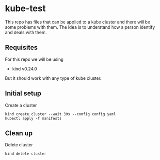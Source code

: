 # kube-test

This repo has files that can be applied to a kube cluster and there will be some problems with them. The idea is to understand how a person identify and deals with them.

## Requisites
For this repo we will be using
* kind v0.24.0

But it should work with any type of kube cluster.

## Initial setup
Create a cluster
```
kind create cluster --wait 30s --config config.yaml
kubectl apply -f manifests
```


## Clean up
Delete cluster
```
kind delete cluster
```

